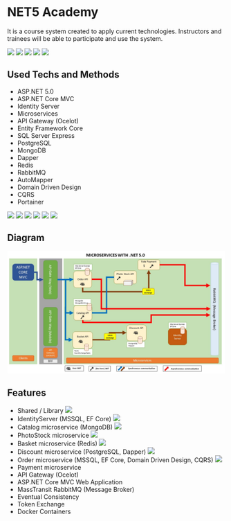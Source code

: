 # NET5 Academy
It is a course system created to apply current technologies. Instructors and trainees will be able to participate and use the system.

<img src="https://img.shields.io/github/issues/osman-koc/net5-academy" /> <img src="https://img.shields.io/github/forks/osman-koc/net5-academy" /> <img src="https://img.shields.io/github/stars/osman-koc/net5-academy" /> <img src="https://img.shields.io/github/repo-size/osman-koc/net5-academy" /> <img src="https://img.shields.io/github/downloads/osman-koc/net5-academy/total" />

## Used Techs and Methods
- ASP.NET 5.0
- ASP.NET Core MVC
- Identity Server
- Microservices
- API Gateway (Ocelot)
- Entity Framework Core
- SQL Server Express
- PostgreSQL
- MongoDB
- Dapper
- Redis
- RabbitMQ
- AutoMapper
- Domain Driven Design
- CQRS
- Portainer

<img src="https://img.shields.io/badge/ASP.NET%20Core-5.0-blueviolet" /> <img src="https://img.shields.io/badge/ASP.NET%20MVC%20Core-5.2-blueviolet" /> <img src="https://img.shields.io/badge/IdentityServer4%20-4.1.1-orange" /> <img src="https://img.shields.io/badge/MSSQL%20Server%20(linux)-2017-blue" /> <img src="https://img.shields.io/badge/MongoDB-latest-green" /> <img src="https://img.shields.io/badge/Redis-latest-green" />

## Diagram
![Diagram](diagram.jpg)

## Features
- Shared / Library <img src="https://findicons.com/files/icons/1671/simplicio/128/notification_done.png" width="20" />
- IdentityServer (MSSQL, EF Core) <img src="https://findicons.com/files/icons/1671/simplicio/128/notification_done.png" width="20" />
- Catalog microservice (MongoDB) <img src="https://findicons.com/files/icons/1671/simplicio/128/notification_done.png" width="20" />
- PhotoStock microservice <img src="https://findicons.com/files/icons/1671/simplicio/128/notification_done.png" width="20" />
- Basket microservice (Redis)  <img src="https://findicons.com/files/icons/1671/simplicio/128/notification_done.png" width="20" />
- Discount microservice (PostgreSQL, Dapper) <img src="https://findicons.com/files/icons/1671/simplicio/128/notification_done.png" width="20" />
- Order microservice (MSSQL, EF Core, Domain Driven Design, CQRS) <img src="https://image.flaticon.com/icons/png/128/1716/1716746.png" width="20" />
- Payment microservice
- API Gateway (Ocelot)
- ASP.NET Core MVC Web Application
- MassTransit RabbitMQ (Message Broker)
- Eventual Consistency
- Token Exchange
- Docker Containers
